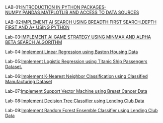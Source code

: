 LAB-01:[INTRODUCTION IN PYTHON PACKAGES-NUMPY,PANDAS,MATPLOTLIB AND ACCESS TO DATA SOURCES](https://github.com/DomakuntlaTejaswi/AIML/blob/main/Lab_01.ipynb)

LAB-02:[IMPLEMENT AI SEARCH USING BREADTH FIRST SEARCH,DEPTH FIRST AND A* USING PYTHON](https://github.com/DomakuntlaTejaswi/AIML/blob/main/LAB_02.ipynb)

Lab-03:[IMPLEMENT AI GAME STRATEGY USING MINMAX AND ALPHA BETA SEARCH ALGORITHM](https://github.com/DomakuntlaTejaswi/AIML/blob/main/LAB_03.ipynb)

Lab-04:[Implement Linear Regression using Baston Housing Data](https://github.com/DomakuntlaTejaswi/AIML/blob/main/lab_04.ipynb)

Lab-05:[Implement Logistic Regression using Titanic Ship Passengers Dataset.](https://github.com/DomakuntlaTejaswi/AIML/blob/main/lab_05.ipynb)

Lab-06:[Implement K-Nearest Neighbor Classification using Classified Manufacturing Dataset](https://github.com/DomakuntlaTejaswi/AIML/blob/main/Lab_06.ipynb)

Lab-07:[Implement Support Vector Machine using Breast Cancer Data](https://github.com/DomakuntlaTejaswi/AIML/blob/main/Lab_07.ipynb)

Lab-08:[Implement Decision Tree Classifier using Lending Club Data](https://github.com/DomakuntlaTejaswi/AIML/blob/main/lab_08.ipynb)

Lab-09:[Implement Random Forest Ensemble Classifier using Lending Club Data](https://github.com/DomakuntlaTejaswi/AIML/blob/main/Lab_09.ipynb)






